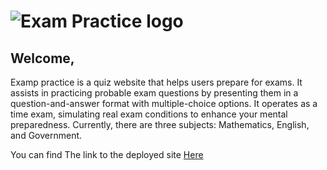 # ![Exam Practice logo](documentation/documentation.png)

## Welcome,

Examp practice is a quiz website that helps users prepare for exams. It assists in practicing probable exam questions by presenting them in a question-and-answer format with multiple-choice options. It operates as a time exam, simulating real exam conditions to enhance your mental preparedness. Currently, there are three subjects: Mathematics, English, and Government. 

You can find The link to the deployed site [Here](https://dcsndevs.github.io/exam-practice) 

